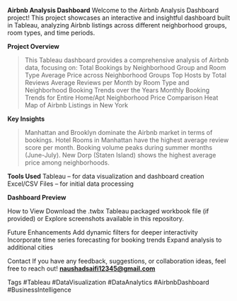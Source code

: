 **Airbnb Analysis Dashboard**
 Welcome to the Airbnb Analysis Dashboard project!
 This project showcases an interactive and insightful dashboard built in Tableau, 
 analyzing Airbnb listings across different neighborhood groups, room types, and time periods.

**Project Overview**
 > This Tableau dashboard provides a comprehensive analysis of Airbnb data, focusing on:
 > Total Bookings by Neighborhood Group and Room Type
 > Average Price across Neighborhood Groups
 > Top Hosts by Total Reviews
 > Average Reviews per Month by Room Type and Neighborhood
 > Booking Trends over the Years
 > Monthly Booking Trends for Entire Home/Apt
 > Neighborhood Price Comparison
 > Heat Map of Airbnb Listings in New York

**Key Insights**
 > Manhattan and Brooklyn dominate the Airbnb market in terms of bookings.
 > Hotel Rooms in Manhattan have the highest average review score per month.
 > Booking volume peaks during summer months (June-July).
 > New Dorp (Staten Island) shows the highest average price among neighborhoods.

**Tools Used**
Tableau – for data visualization and dashboard creation
Excel/CSV Files – for initial data processing

**Dashboard Preview**

How to View
Download the .twbx Tableau packaged workbook file (if provided) or
Explore screenshots available in this repository.

Future Enhancements
Add dynamic filters for deeper interactivity
Incorporate time series forecasting for booking trends
Expand analysis to additional cities

Contact
If you have any feedback, suggestions, or collaboration ideas, feel free to reach out!
**naushadsaifi12345@gmail.com**

Tags
#Tableau #DataVisualization #DataAnalytics #AirbnbDashboard #BusinessIntelligence

